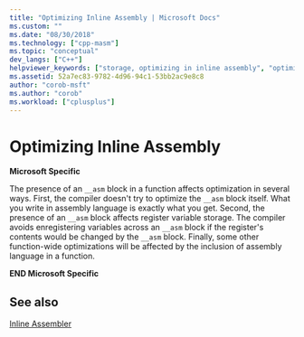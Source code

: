 ```yaml
---
title: "Optimizing Inline Assembly | Microsoft Docs"
ms.custom: ""
ms.date: "08/30/2018"
ms.technology: ["cpp-masm"]
ms.topic: "conceptual"
dev_langs: ["C++"]
helpviewer_keywords: ["storage, optimizing in inline assembly", "optimization, inline assembly", "inline assembly, optimizing", "optimizing performance, inline assembly", "__asm keyword [C++], optimizing"]
ms.assetid: 52a7ec83-9782-4d96-94c1-53bb2ac9e8c8
author: "corob-msft"
ms.author: "corob"
ms.workload: ["cplusplus"]
---
```

# Optimizing Inline Assembly

**Microsoft Specific**

The presence of an `__asm` block in a function affects optimization in several ways. First, the compiler doesn't try to optimize the `__asm` block itself. What you write in assembly language is exactly what you get. Second, the presence of an `__asm` block affects register variable storage. The compiler avoids enregistering variables across an `__asm` block if the register's contents would be changed by the `__asm` block. Finally, some other function-wide optimizations will be affected by the inclusion of assembly language in a function.

**END Microsoft Specific**

## See also

[Inline Assembler](../../assembler/inline/inline-assembler.md)<br/>